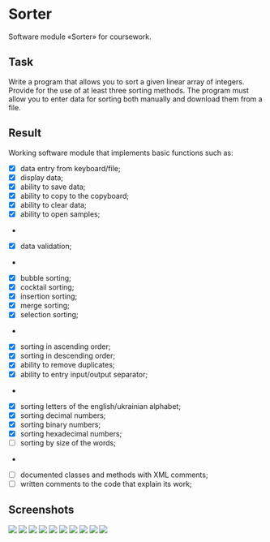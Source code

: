 # Sorter
Software module «Sorter» for coursework.
## Task
Write a program that allows you to sort a given linear array of integers. Provide for the use of at least three sorting methods. The program must allow you to enter data for
sorting both manually and download them from a file.
## Result
Working software module that implements basic functions such as:
- [x] data entry from keyboard/file;
- [x] display data;
- [x] ability to save data;
- [x] ability to copy to the copyboard;
- [x] ability to clear data;
- [x] ability to open samples;
-
- [x] data validation;
-
- [x] bubble sorting;
- [x] cocktail sorting;
- [x] insertion sorting;
- [x] merge sorting;
- [x] selection sorting;
-
- [x] sorting in ascending order;
- [x] sorting in descending order;
- [x] ability to remove duplicates;
- [x] ability to entry input/output separator;
-
- [x] sorting letters of the english/ukrainian alphabet;
- [x] sorting decimal numbers;
- [x] sorting binary numbers;
- [x] sorting hexadecimal numbers;
- [ ] sorting by size of the words;
-
- [ ] documented classes and methods with XML comments;
- [ ] written comments to the code that explain its work;

## Screenshots
![](https://github.com/MaxHevchuk/Sorter_2/blob/main/screenshots/1.png?raw=true)
![](https://github.com/MaxHevchuk/Sorter_2/blob/main/screenshots/2.png?raw=true)
![](https://github.com/MaxHevchuk/Sorter_2/blob/main/screenshots/3.png?raw=true)
![](https://github.com/MaxHevchuk/Sorter_2/blob/main/screenshots/4.png?raw=true)
![](https://github.com/MaxHevchuk/Sorter_2/blob/main/screenshots/5.png?raw=true)
![](https://github.com/MaxHevchuk/Sorter_2/blob/main/screenshots/6.png?raw=true)
![](https://github.com/MaxHevchuk/Sorter_2/blob/main/screenshots/7.png?raw=true)
![](https://github.com/MaxHevchuk/Sorter_2/blob/main/screenshots/8.png?raw=true)
![](https://github.com/MaxHevchuk/Sorter_2/blob/main/screenshots/9.png?raw=true)
![](https://github.com/MaxHevchuk/Sorter_2/blob/main/screenshots/10.png?raw=true)
